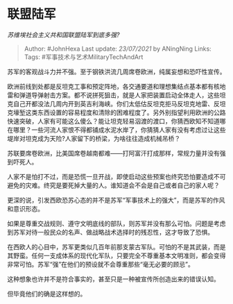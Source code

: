 # 联盟陆军
*苏维埃社会主义共和国联盟陆军到底多强?*

> Author: #JohnHexa
Last update: *23/07/2021* by ANingNing
Links:
Tags: #军事技术与艺术MilitaryTechAndArt 

 
苏军的客观战斗力并不强。至于钢铁洪流几周席卷欧洲，纯属妄想和恐吓性宣传。

欧洲前线到处都是反坦克工事和预定阵地，各交通要道和理想集结点基本都有核地雷和弹道导弹射击方案。都不说拼死狙击，就是人家把装置启动全体走人，这些坦克自己开都没法几周内开到英吉利海峡。你们太低估反坦克拒马反坦克地雷、反坦克壕堑这类东西设置的容易程度和清除的困难程度了。另外别指望利用欧洲的公路快速突破，人家有可能这么傻么？能让坦克轻易泅渡的渡口，你猜西欧知不知道哪在哪里？一些河流人家恨不得都铺成水泥水岸了，你猜猜人家有没有考虑过让这些堤岸对坦克成为天险?人家留下的桥梁，为啥往往造成机械吊桥？

苏联要席卷欧洲，比美国席卷越南都难——打阿富汗打成那样，常规力量并没有强到吓死人。

人家不是怕打不过，而是恐慌一旦开战，即使启动这些预案也终究恐怕要造成不可避免的灾难。终究是要死掉大量的人。谁知道会不会是自己或者自己的家人呢？

更深的说，引发西欧恐苏心态的并不是苏军“军事技术上的强大”，而是苏军的作风和意识形态。

如果是尊重交战规则、遵守文明底线的部队，则苏军并没有那么可怕。问题是考虑到苏军对待一般民众的名声、做战略战术选择时的残忍性，这才导致了恐惧。

在西欧人的心目中，苏军更类似几百年前那支蒙古军队。可怕的不是其武装，而是其野蛮。任何一支成体系的现代化军队，只要完全不尊重基本文明准则，都会变得非常可怕。苏军“强”在他们的预设就不会尊重那些“毫无必要的顾忌”。

这种想象也许并不是符合事实的，甚至只是一种被宣传所创造出来的错误认知。

但毕竟他们的确是这样想的。



